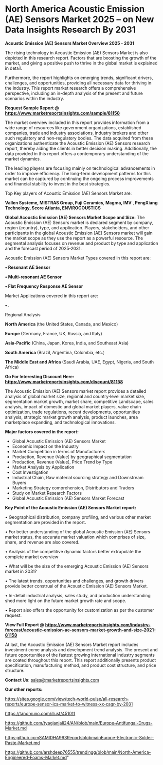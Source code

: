 # North America Acoustic Emission (AE) Sensors Market 2025 – on New Data Insights Research By 2031

<Strong> Acoustic Emission (AE) Sensors Market Overview 2025 - 2031</strong>

The rising technology in Acoustic Emission (AE) Sensors Market is also depicted in this research report. Factors that are boosting the growth of the market, and giving a positive push to thrive in the global market is explained in detail.

Furthermore, the report highlights on emerging trends, significant drivers, challenges, and opportunities, providing all necessary data for thriving in the industry. This report market research offers a comprehensive perspective, including an in-depth analysis of the present and future scenarios within the industry.

<strong>Request Sample Report @ <a href=https://www.marketreportsinsights.com/sample/81158>https://www.marketreportsinsights.com/sample/81158</a></strong>

The market overview included in this report provides information from a wide range of resources like government organizations, established companies, trade and industry associations, industry brokers and other such regulatory and non-regulatory bodies. The data acquired from these organizations authenticate the Acoustic Emission (AE) Sensors research report, thereby aiding the clients in better decision making. Additionally, the data provided in this report offers a contemporary understanding of the market dynamics.

The leading players are focusing mainly on technological advancements in order to improve efficiency. The long-term development patterns for this market can be captured by continuing the ongoing process improvements and financial stability to invest in the best strategies.

Top Key players of Acoustic Emission (AE) Sensors Market are:

<strong>Vallen Systeme, MISTRAS Group, Fuji Ceramics, Magma, IMV , PengXiang Technology, Score Atlanta, ENVIROCOUSTICS</strong>

<strong><b>Global Acoustic Emission (AE) Sensors Market Scope and Size:</b></strong>
The Acoustic Emission (AE) Sensors market is declared segment by company, region (country), type, and application. Players, stakeholders, and other participants in the global Acoustic Emission (AE) Sensors market will gain the market scope as they use the report as a powerful resource. The segmental analysis focuses on revenue and product by type and application and the forecast period of 2025-2031.

Acoustic Emission (AE) Sensors Market Types covered in this report are:

<strong>• Resonant AE Sensor

• Multi-resonant AE Sensor

• Flat Frequency Response AE Sensor</strong>

Market Applications covered in this report are:

<strong>• .</strong> 

Regional Analysis

<strong>North America</strong> (the United States, Canada, and Mexico)

<strong>Europe</strong> (Germany, France, UK, Russia, and Italy)

<strong>Asia-Pacific</strong> (China, Japan, Korea, India, and Southeast Asia)

<strong>South America</strong> (Brazil, Argentina, Colombia, etc.)

<strong>The Middle East and Africa</strong> (Saudi Arabia, UAE, Egypt, Nigeria, and South Africa)

<strong>Go For Interesting Discount Here: <a href=https://www.marketreportsinsights.com/discount/81158>https://www.marketreportsinsights.com/discount/81158</a></strong>

The Acoustic Emission (AE) Sensors market report provides a detailed analysis of global market size, regional and country-level market size, segmentation market growth, market share, competitive Landscape, sales analysis, impact of domestic and global market players, value chain optimization, trade regulations, recent developments, opportunities analysis, strategic market growth analysis, product launches, area marketplace expanding, and technological innovations.

<strong><b>Major factors covered in the report:</b></strong>
<ul>
  <li>Global Acoustic Emission (AE) Sensors Market </li>
  <li>Economic Impact on the Industry</li>
  <li>Market Competition in terms of Manufacturers</li>
  <li>Production, Revenue (Value) by geographical segmentation</li>
  <li>Production, Revenue (Value), Price Trend by Type</li>
  <li>Market Analysis by Application</li>
  <li>Cost Investigation</li>
  <li>Industrial Chain, Raw material sourcing strategy and Downstream Buyers</li>
  <li>Marketing Strategy comprehension, Distributors and Traders</li>
  <li>Study on Market Research Factors</li>
  <li>Global Acoustic Emission (AE) Sensors Market Forecast</li>
</ul>

<strong><b>Key Point of the Acoustic Emission (AE) Sensors Market report:</b></strong>

• Geographical distribution, company profiling, and various other market segmentation are provided in the report.

• For better understanding of the global Acoustic Emission (AE) Sensors market status, the accurate market valuation which comprises of size, share, and revenue are also covered.

• Analysis of the competitive dynamic factors better extrapolate the complete market overview

• What will be the size of the emerging Acoustic Emission (AE) Sensors market in 2031?

• The latest trends, opportunities and challenges, and growth drivers provide better construal of the Acoustic Emission (AE) Sensors Market.

• In-detail industrial analysis, sales study, and production understanding shed more light on the future market growth rate and scope.

• Report also offers the opportunity for customization as per the customer request.

<strong><b>View Full Report @ <a href=https://www.marketreportsinsights.com/industry-forecast/acoustic-emission-ae-sensors-market-growth-and-size-2021-81158>https://www.marketreportsinsights.com/industry-forecast/acoustic-emission-ae-sensors-market-growth-and-size-2021-81158</a></b></strong>


At last, the Acoustic Emission (AE) Sensors Market report includes investment come analysis and development trend analysis. The present and future opportunities of the fastest growing international industry segments are coated throughout this report. This report additionally presents product specification, manufacturing method, and product cost structure, and price structure.

<strong>Contact Us:</strong>
sales@marketreportsinsights.com

<strong>Our other reports:</strong>

<a href=https://sites.google.com/view/tech-world-pulse/all-research-reports/europe-sensor-ics-market-to-witness-xx-cagr-by-2031>https://sites.google.com/view/tech-world-pulse/all-research-reports/europe-sensor-ics-market-to-witness-xx-cagr-by-2031</a>

<a href=https://tanomuno.com/illust/451011>https://tanomuno.com/illust/451011</a>

<a href=https://github.com/tyagianjali24/AN/blob/main/Europe-Antifungal-Drugs-Market.md>https://github.com/tyagianjali24/AN/blob/main/Europe-Antifungal-Drugs-Market.md</a>

<a href=https:github.comSAMIDHA963ReportsblobmainEurope-Electronic-Solder-Paste-Market.md>https:github.comSAMIDHA963ReportsblobmainEurope-Electronic-Solder-Paste-Market.md</a>

<a href=https://github.com/arshdeep76555/trendingg/blob/main/North-America-Engineered-Foams-Market.md>https://github.com/arshdeep76555/trendingg/blob/main/North-America-Engineered-Foams-Market.md</a>"
